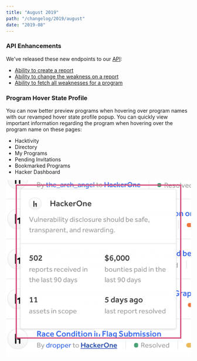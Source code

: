```yaml
---
title: "August 2019"
path: "/changelog/2019/august"
date: "2019-08"
---
```


### API Enhancements

We've released these new endpoints to our [API](https://api.hackerone.com/docs/v1):
* [Ability to create a report](https://api.hackerone.com/docs/v1#/reports/create)
* [Ability to change the weakness on a report](https://api.hackerone.com/docs/v1#/reports/weakness/update)
* [Ability to fetch all weaknesses for a program](https://api.hackerone.com/docs/v1#/programs/weaknesses/index)

### Program Hover State Profile

You can now better preview programs when hovering over program names with our revamped hover state profile popup. You can quickly view important information regarding the program when hovering over the program name on these pages:

* Hacktivity
* Directory
* My Programs
* Pending Invitations
* Bookmarked Programs
* Hacker Dashboard

![program hover state popup](./images/aug_2019_program_hover_state.png)
